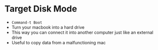 # Target Disk Mode

- `Command-t Boot`
- Turn your macbook into a hard drive
- This way you can connect it into another computer just like an external drive
- Useful to copy data from a malfunctioning mac
